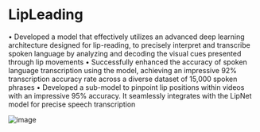 # LipLeading

•	Developed a model that effectively utilizes an advanced deep learning architecture designed for lip-reading, to precisely interpret and transcribe spoken language by analyzing and decoding the visual cues presented through lip movements
•	Successfully enhanced the accuracy of spoken language transcription using the model, achieving an impressive 92% transcription accuracy rate across a diverse dataset of 15,000 spoken phrases 
•	Developed a sub-model to pinpoint lip positions within videos with an impressive 95% accuracy. It seamlessly integrates with the LipNet model for precise speech transcription 


![image](https://github.com/singhPratapKavya/lipLeading/assets/115487795/6bc9c3cb-65f4-4a16-af26-3cde632410b9)

